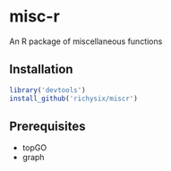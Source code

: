 # misc-r

An R package of miscellaneous functions

## Installation

```R
library('devtools')
install_github('richysix/miscr')
```

## Prerequisites

* topGO
* graph
